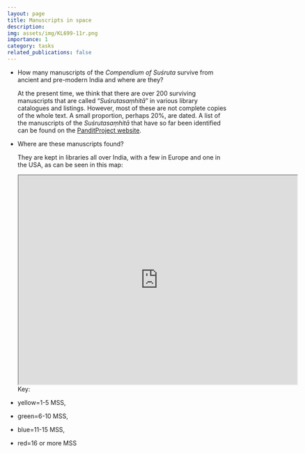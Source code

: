 ```yaml
---
layout: page
title: Manuscripts in space
description:
img: assets/img/KL699-11r.png
importance: 1
category: tasks
related_publications: false
---
```


- How many manuscripts of the _Compendium of Suśruta_ survive from ancient and pre-modern India and where are they? 
  
  At the present time, we think that there are over 200 surviving manuscripts that are called “_Suśrutasaṃhitā_” in various library catalogues and listings. However, most of these are not complete copies of the whole text. A small proportion, perhaps 20%, are dated.
  A list of the manuscripts of the *Suśrutasaṃhitā* that have so far been identified can be found on the [PanditProject website](https://panditproject.org/entity/42004/work#manuscripts_manuscripts).
  
- Where are these manuscripts found? 

   They are kept in libraries all over India, with a few in Europe and one in the USA, as can be seen in this map:
   <div class="row">
   <div class="col-sm">
   <iframe src="https://www.google.com/maps/d/u/0/embed?mid=196xRPRGdywqXq0Tzqjnc_C4DOZEIQ4U&ehbc=2E312F&noprof=1" width="640" height="480"></iframe>
   </div>
   <div class="col">
   Key: 
- yellow=1-5 MSS, 
- green=6-10 MSS, 
- blue=11-15 MSS, 
- red=16 or more MSS
   </div>
   </div>